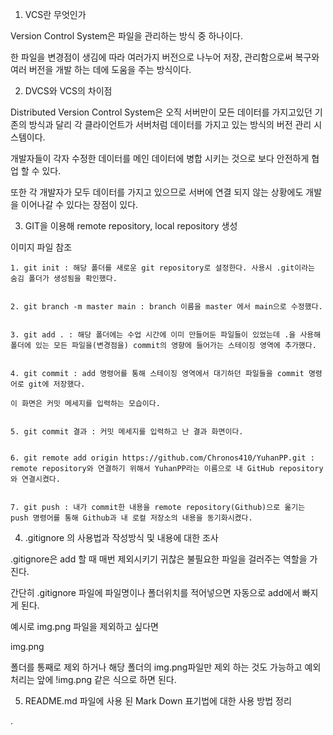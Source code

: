 1. VCS란 무엇인가

Version Control System은 파일을 관리하는 방식 중 하나이다.

한 파일을 변경점이 생김에 따라 여러가지 버전으로 나누어 저장, 관리함으로써 복구와 여러 버전을 개발 하는 데에 도움을 주는 방식이다.


2. DVCS와 VCS의 차이점

Distributed Version Control System은 오직 서버만이 모든 데이터를 가지고있던 기존의 방식과 달리 각 클라이언트가 서버처럼 데이터를 가지고 있는 방식의 버전 관리 시스템이다.

개발자들이 각자 수정한 데이터를 메인 데이터에 병합 시키는 것으로 보다 안전하게 협업 할 수 있다.

또한 각 개발자가 모두 데이터를 가지고 있으므로 서버에 연결 되지 않는 상황에도 개발을 이어나갈 수 있다는 장점이 있다.


3. GIT을 이용해 remote repository, local repository 생성

이미지 파일 참조

	1. git init : 해당 폴더를 새로운 git repository로 설정한다. 사용시 .git이라는 숨김 폴더가 생성됨을 확인했다.


	2. git branch -m master main : branch 이름을 master 에서 main으로 수정했다.


	3. git add . : 해당 폴더에는 수업 시간에 이미 만들어둔 파일들이 있었는데 .을 사용해 폴더에 있는 모든 파일을(변경점을) commit의 영향에 들어가는 스테이징 영역에 추가했다.


	4. git commit : add 명령어를 통해 스테이징 영역에서 대기하던 파일들을 commit 명령어로 git에 저장했다.

	이 화면은 커밋 메세지를 입력하는 모습이다.


	5. git commit 결과 : 커밋 메세지를 입력하고 난 결과 화면이다.


	6. git remote add origin https://github.com/Chronos410/YuhanPP.git : remote repository와 연결하기 위해서 YuhanPP라는 이름으로 내 GitHub repository와 연결시켰다.


	7. git push : 내가 commit한 내용을 remote repository(Github)으로 옮기는 push 명령어를 통해 Github과 내 로컬 저장소의 내용을 동기화시켰다.


4. .gitignore 의 사용법과 작성방식 및 내용에 대한 조사


.gitignore은 add 할 때 매번 제외시키기 귀찮은 불필요한 파일을 걸러주는 역할을 가진다.


간단히 .gitignore 파일에 파일명이나 폴더위치를 적어넣으면 자동으로 add에서 빠지게 된다.


예시로 img.png 파일을 제외하고 싶다면


img.png


폴더를 통째로 제외 하거나 해당 폴더의 img.png파일만 제외 하는 것도 가능하고 예외 처리는 앞에 !img.png 같은 식으로 하면 된다.



5. README.md 파일에 사용 된 Mark Down 표기법에 대한 사용 방법 정리

.
